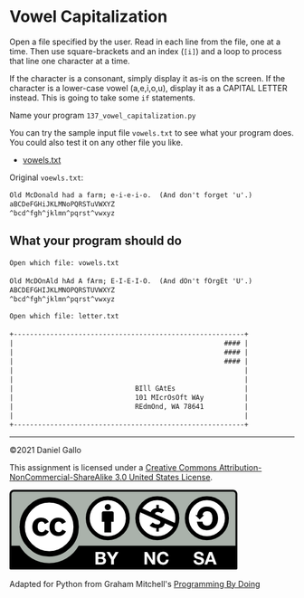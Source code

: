 # Vowel Capitalization


Open a file specified by the user. Read in each line from the file,
one at a time. Then use square-brackets and an index (`[i]`) and a loop to process that line one character at a time.

If the character is a consonant, simply display it as-is on the screen.
If the character is a lower-case vowel (a,e,i,o,u), display it as a
CAPITAL LETTER instead. This is going to take some `if`
statements.

Name your program `137_vowel_capitalization.py`

You can try the sample input file `vowels.txt` to see what your
program does. You could also test it on any other file you like.


* [vowels.txt](examples/vowels.txt)

Original `voewls.txt`:
```
Old McDonald had a farm; e-i-e-i-o.  (And don't forget 'u'.)
aBCDeFGHiJKLMNoPQRSTuVWXYZ
^bcd^fgh^jklmn^pqrst^vwxyz
```

What your program should do
---------------------------

```
Open which file: vowels.txt

Old McDOnAld hAd A fArm; E-I-E-I-O.  (And dOn't fOrgEt 'U'.)
ABCDEFGHIJKLMNOPQRSTUVWXYZ
^bcd^fgh^jklmn^pqrst^vwxyz
```

```
Open which file: letter.txt

+---------------------------------------------------------+
|                                                    #### |
|                                                    #### |
|                                                    #### |
|                                                         |
|                                                         |
|                              BIll GAtEs                 |
|                              101 MIcrOsOft WAy          |
|                              REdmOnd, WA 78641          |
|                                                         |
+---------------------------------------------------------+

```
---


©2021 Daniel Gallo


This assignment is licensed under a
[Creative Commons Attribution-NonCommercial-ShareAlike 3.0 United States License](https://creativecommons.org/licenses/by-nc-sa/3.0/us/deed.en_US).  

![Creative Commons License](images/by-nc-sa.png)

Adapted for Python from Graham Mitchell's [Programming By Doing](https://programmingbydoing.com/)